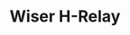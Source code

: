 ---
date_added: 2020-04-03
vendor: Schneider Electric
model: EER50000
zigbeemodel: EH-ZB-HACT
category: hvac
supports: thermostat
title: Wiser H-Relay
mlink: https://www.se.com/fr/fr/product/EER50000/wiser---actionneur-de-chauffage-%C3%A9lectrique/
link: https://www.amazon.fr/dp/B0158XGB74/
compatible: [z4d,z2m]
z4d: https://github.com/pipiche38/Domoticz-Zigate-Wiki/blob/master/en-eng/Wiser-Thermostat.md
---